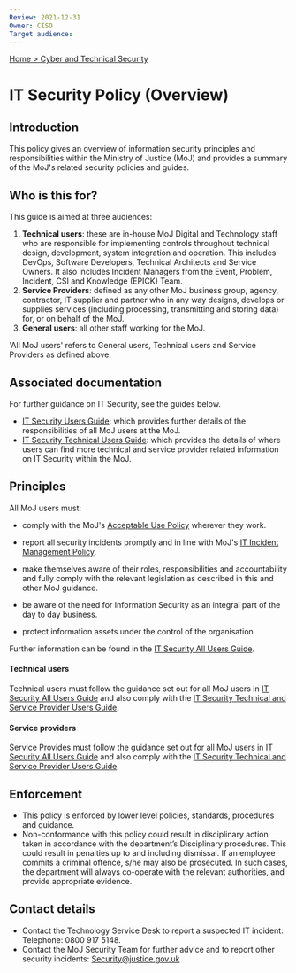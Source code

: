 ```yaml
---
Review: 2021-12-31
Owner: CISO
Target audience:
---
```


[Home > Cyber and Technical Security](../..)

[spf]: https://www.gov.uk/government/publications/security-policy-framework

# IT Security Policy (Overview)

## Introduction

This policy gives an overview of information security principles and responsibilities within the Ministry of Justice (MoJ) and provides a summary of the MoJ's related security policies and guides.

## Who is this for?

This guide is aimed at three audiences:

1. **Technical users**: these are in-house MoJ Digital and Technology staff who are responsible for implementing controls throughout technical design, development, system integration and operation. This includes DevOps, Software Developers, Technical Architects and Service Owners. It also includes Incident Managers from the Event, Problem, Incident, CSI and Knowledge (EPICK) Team.
2. **Service Providers**: defined as any other MoJ business group, agency, contractor, IT supplier and partner who in any way designs, develops or supplies services (including processing, transmitting and storing data) for, or on behalf of the MoJ.
3. **General users**: all other staff working for the MoJ.

'All MoJ users' refers to General users, Technical users and Service Providers as defined above.

## Associated documentation

For further guidance on IT Security, see the guides below.

* [IT Security Users Guide](https://github.com/ministryofjustice/security-guidance/blob/Local/policies/it-security-users-guide.md): which provides further details of the responsibilities of all MoJ users at the MoJ.
* [IT Security Technical Users Guide](https://github.com/ministryofjustice/security-guidance/blob/Local/policies/it-security-technical-users-guide.md): which provides the details of where users can find more technical and service provider related information on IT Security within the MoJ.

## Principles

All MoJ users must:

- comply with the MoJ's [Acceptable Use Policy](https://github.com/ministryofjustice/security-guidance/blob/Local/policies/acceptable-use-policy.md) wherever they work.

- report all security incidents promptly and in line with MoJ's [IT Incident Management Policy](https://intranet.justice.gov.uk/guidance/security/it-computer-security/ict-security-policy-framework/it-incident-management-policy/).

- make themselves aware of their roles, responsibilities and accountability and fully comply with the relevant legislation as described in this
and other MoJ guidance.

- be aware of the need for Information Security as an integral part of the day to day business.

- protect information assets under the control of the organisation.  

Further information can be found in the [IT Security All Users Guide](https://github.com/ministryofjustice/security-guidance/blob/Local/policies/it-security-all-users-guide.md).

#### Technical users

Technical users must follow the guidance set out for all MoJ users in [IT Security All Users Guide](https://github.com/ministryofjustice/security-guidance/blob/Local/policies/it-security-all-users-guide.md) and also comply with the [IT Security Technical and Service Provider Users Guide](https://github.com/ministryofjustice/security-guidance/blob/Local/policies/it-security-technical-and-service-provider-users-guide.md).

#### Service providers

Service Provides must follow the guidance set out for all MoJ users in [IT Security All Users Guide](https://github.com/ministryofjustice/security-guidance/blob/Local/policies/it-security-all-users-guide.md) and also comply with the [IT Security Technical and Service Provider Users Guide](https://github.com/ministryofjustice/security-guidance/blob/Local/policies/it-security-technical-and-service-provider-users-guide.md).

## Enforcement
- This policy is enforced by lower level policies, standards, procedures and guidance.
- Non-conformance with this policy could result in disciplinary action taken in accordance with the department’s Disciplinary procedures. This could result in penalties up to and including dismissal. If an employee commits a criminal offence, s/he may also be prosecuted. In such cases, the department will always co-operate with the relevant authorities, and provide appropriate evidence.

## Contact details

- Contact the Technology Service Desk to report a suspected IT incident: Telephone: 0800 917 5148.
- Contact the MoJ Security Team for further advice and to report other security incidents: [Security@justice.gov.uk](mailto:Security@justice.gov.uk)
